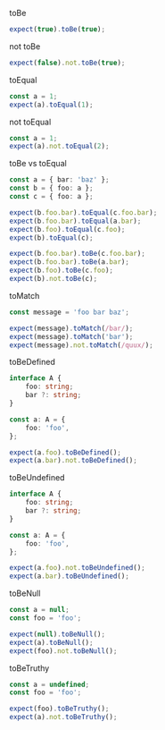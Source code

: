 toBe

```ts
expect(true).toBe(true);
```

not toBe
```ts
expect(false).not.toBe(true);
```

toEqual
```ts
const a = 1;
expect(a).toEqual(1);
```

not toEqual
```ts
const a = 1;
expect(a).not.toEqual(2);
```

toBe vs toEqual
```ts
const a = { bar: 'baz' };
const b = { foo: a };
const c = { foo: a };

expect(b.foo.bar).toEqual(c.foo.bar);
expect(b.foo.bar).toEqual(a.bar);
expect(b.foo).toEqual(c.foo);
expect(b).toEqual(c);

expect(b.foo.bar).toBe(c.foo.bar);
expect(b.foo.bar).toBe(a.bar);
expect(b.foo).toBe(c.foo);
expect(b).not.toBe(c);
```

toMatch
```ts
const message = 'foo bar baz';

expect(message).toMatch(/bar/);
expect(message).toMatch('bar');
expect(message).not.toMatch(/quux/);
```

toBeDefined
```ts
interface A {
    foo: string;
    bar ?: string;
}

const a: A = {
    foo: 'foo',
};

expect(a.foo).toBeDefined();
expect(a.bar).not.toBeDefined();
```

toBeUndefined
```ts
interface A {
    foo: string;
    bar ?: string;
}

const a: A = {
    foo: 'foo',
};

expect(a.foo).not.toBeUndefined();
expect(a.bar).toBeUndefined();
```

toBeNull
```ts
const a = null;
const foo = 'foo';

expect(null).toBeNull();
expect(a).toBeNull();
expect(foo).not.toBeNull();
```

toBeTruthy
```ts
const a = undefined;
const foo = 'foo';

expect(foo).toBeTruthy();
expect(a).not.toBeTruthy();
```

